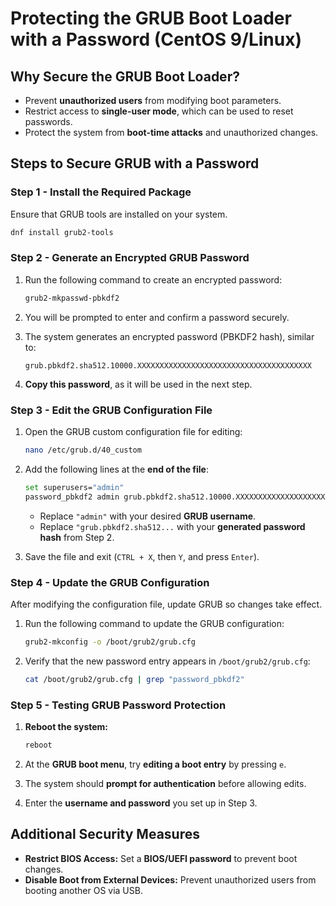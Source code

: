 # **Protecting the GRUB Boot Loader with a Password (CentOS 9/Linux)**  



## **Why Secure the GRUB Boot Loader?**  

- Prevent **unauthorized users** from modifying boot parameters.  
- Restrict access to **single-user mode**, which can be used to reset passwords.  
- Protect the system from **boot-time attacks** and unauthorized changes.  



## **Steps to Secure GRUB with a Password**  

### **Step 1 - Install the Required Package**  

Ensure that GRUB tools are installed on your system.  

```bash
dnf install grub2-tools
```  



### **Step 2 - Generate an Encrypted GRUB Password**  

1. Run the following command to create an encrypted password:  

   ```bash
   grub2-mkpasswd-pbkdf2
   ```  

2. You will be prompted to enter and confirm a password securely.  

3. The system generates an encrypted password (PBKDF2 hash), similar to:  

   ```
   grub.pbkdf2.sha512.10000.XXXXXXXXXXXXXXXXXXXXXXXXXXXXXXXXXXXXXXX
   ```

4. **Copy this password**, as it will be used in the next step.  



### **Step 3 - Edit the GRUB Configuration File**  

1. Open the GRUB custom configuration file for editing:  

   ```bash
   nano /etc/grub.d/40_custom
   ```  

2. Add the following lines at the **end of the file**:  

   ```bash
   set superusers="admin"
   password_pbkdf2 admin grub.pbkdf2.sha512.10000.XXXXXXXXXXXXXXXXXXXXXXXXXXXXXXXXXXXXXXX
   ```

   - Replace `"admin"` with your desired **GRUB username**.  
   - Replace `"grub.pbkdf2.sha512...` with your **generated password hash** from Step 2.  

3. Save the file and exit (`CTRL + X`, then `Y`, and press `Enter`).  



### **Step 4 - Update the GRUB Configuration**  

After modifying the configuration file, update GRUB so changes take effect.  

1. Run the following command to update the GRUB configuration:  

   ```bash
   grub2-mkconfig -o /boot/grub2/grub.cfg
   ```

2. Verify that the new password entry appears in `/boot/grub2/grub.cfg`:  

   ```bash
   cat /boot/grub2/grub.cfg | grep "password_pbkdf2"
   ```



### **Step 5 - Testing GRUB Password Protection**  

1. **Reboot the system:**  

   ```bash
   reboot
   ```  

2. At the **GRUB boot menu**, try **editing a boot entry** by pressing `e`.  

3. The system should **prompt for authentication** before allowing edits.  

4. Enter the **username and password** you set up in Step 3.  



## **Additional Security Measures**  

- **Restrict BIOS Access:** Set a **BIOS/UEFI password** to prevent boot changes.  
- **Disable Boot from External Devices:** Prevent unauthorized users from booting another OS via USB.  